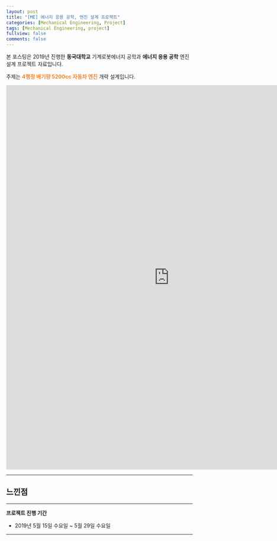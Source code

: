 ```yaml
---
layout: post
title: "[ME] 에너지 응용 공학, 엔진 설계 프로젝트"
categories: [Mechanical Engineering, Project]
tags: [Mechanical Engineering, project]
fullview: false
comments: false
---
```


본 포스팅은 2019년 진행한 **동국대학교** 기계로봇에너지 공학과 **에너지 응용 공학** 엔진 설계 프로젝트 자료입니다.

주제는 **<span style="color:#F58224">4행정 배기량 5200cc 자동차 엔진</span>** 개략 설계입니다.

<iframe src="https://onedrive.live.com/embed?cid=ADFD1CC231D5D8DA&resid=ADFD1CC231D5D8DA%218224&authkey=AByoGxqcs-_EueU&em=2" width="880" height="1040" frameborder="0" scrolling="no"></iframe>

---

## 느낀점

---

**프로젝트 진행 기간**
- 2019년 5월 15일 수요일 ~ 5월 29일 수요일

---